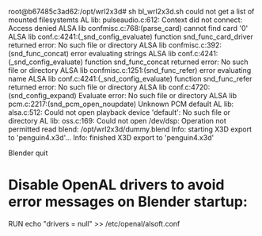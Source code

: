 

root@b67485c3ad62:/opt/wrl2x3d# sh bl_wrl2x3d.sh 
could not get a list of mounted filesystemts
AL lib: pulseaudio.c:612: Context did not connect: Access denied
ALSA lib confmisc.c:768:(parse_card) cannot find card '0'
ALSA lib conf.c:4241:(_snd_config_evaluate) function snd_func_card_driver returned error: No such file or directory
ALSA lib confmisc.c:392:(snd_func_concat) error evaluating strings
ALSA lib conf.c:4241:(_snd_config_evaluate) function snd_func_concat returned error: No such file or directory
ALSA lib confmisc.c:1251:(snd_func_refer) error evaluating name
ALSA lib conf.c:4241:(_snd_config_evaluate) function snd_func_refer returned error: No such file or directory
ALSA lib conf.c:4720:(snd_config_expand) Evaluate error: No such file or directory
ALSA lib pcm.c:2217:(snd_pcm_open_noupdate) Unknown PCM default
AL lib: alsa.c:512: Could not open playback device 'default': No such file or directory
AL lib: oss.c:169: Could not open /dev/dsp: Operation not permitted
read blend: /opt/wrl2x3d/dummy.blend
Info: starting X3D export to 'penguin4.x3d'...
Info: finished X3D export to 'penguin4.x3d'

Blender quit


# Disable OpenAL drivers to avoid error messages on Blender startup:
RUN echo "drivers = null" >> /etc/openal/alsoft.conf


